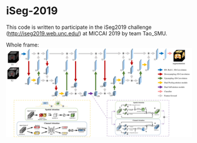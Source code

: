 **iSeg-2019**
===================================
This code is written to participate in the iSeg2019 challenge (http://iseg2019.web.unc.edu/) at MICCAI 2019 by team Tao_SMU.

Whole frame:
![](https://github.com/TaoZhong11/Attention-guided-Full-resolution-Network-for-iSeg-2019-challenge/blob/master/architecture.jpg)
